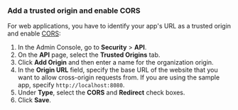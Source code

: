 ### Add a trusted origin and enable CORS

For web applications, you have to identify your app's URL as a trusted origin and enable [CORS](/docs/guides/enable-cors/overview/):

1. In the Admin Console, go to **Security** > **API**.
1. On the **API** page, select the **Trusted Origins** tab.
1. Click **Add Origin** and then enter a name for the organization origin.
1. In the **Origin URL** field, specify the base URL of the website that you want to allow cross-origin requests from. If you are using the sample app, specify `http://localhost:8080`.
1. Under **Type**, select the **CORS** and **Redirect** check boxes.
1. Click **Save**.
